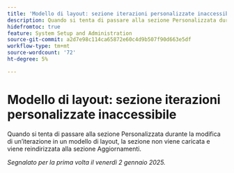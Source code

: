 ```yaml
---
title: 'Modello di layout: sezione iterazioni personalizzate inaccessibile'
description: Quando si tenta di passare alla sezione Personalizzata durante la modifica di un’iterazione in un modello di layout, la sezione non viene caricata e viene reindirizzata alla sezione Aggiornamenti.
hidefromtoc: true
feature: System Setup and Administration
source-git-commit: a2d7e98c114ca65872e60c4d9b507f90d663e5df
workflow-type: tm+mt
source-wordcount: '72'
ht-degree: 5%

---
```


# Modello di layout: sezione iterazioni personalizzate inaccessibile

Quando si tenta di passare alla sezione Personalizzata durante la modifica di un’iterazione in un modello di layout, la sezione non viene caricata e viene reindirizzata alla sezione Aggiornamenti.

_Segnalato per la prima volta il venerdì 2 gennaio 2025._
